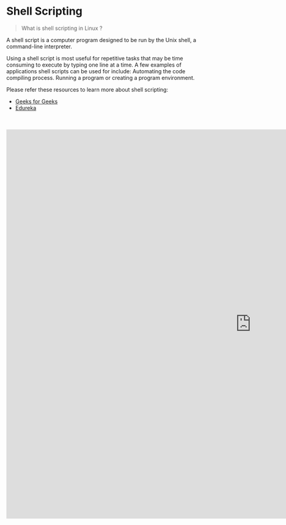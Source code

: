 # Shell Scripting

> What is shell scripting in Linux ?

A shell script is a computer program designed to be run by the Unix shell, a command-line interpreter.

Using a shell script is most useful for repetitive tasks that may be time consuming to execute by typing one line at a time. A few examples of applications shell scripts can be used for include: Automating the code compiling process. Running a program or creating a program environment.

Please refer these resources to learn more about shell scripting:

- [Geeks for Geeks](https://www.geeksforgeeks.org/introduction-linux-shell-shell-scripting/)
- [Edureka](https://www.youtube.com/watch?v=GtovwKDemnI)


<br>
<br>

<iframe
    width="1280"
    height="1020"
    src="https://www.wallpaperflare.com/static/407/373/130/unix-bash-shell-way-wallpaper.jpg"
    frameborder="0"
    allow="autoplay; encrypted-media"
    allowfullscreen

</iframe>